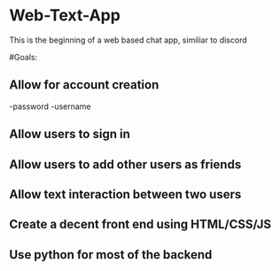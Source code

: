 # Web-Text-App
This is the beginning of a web based chat app, similiar to discord

#Goals:
## Allow for account creation
-password
-username
## Allow users to sign in
## Allow users to add other users as friends
## Allow text interaction between two users
## Create a decent front end using HTML/CSS/JS
## Use python for most of the backend
